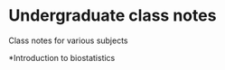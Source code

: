 Undergraduate class notes
=========================

Class notes for various subjects

*Introduction to biostatistics
